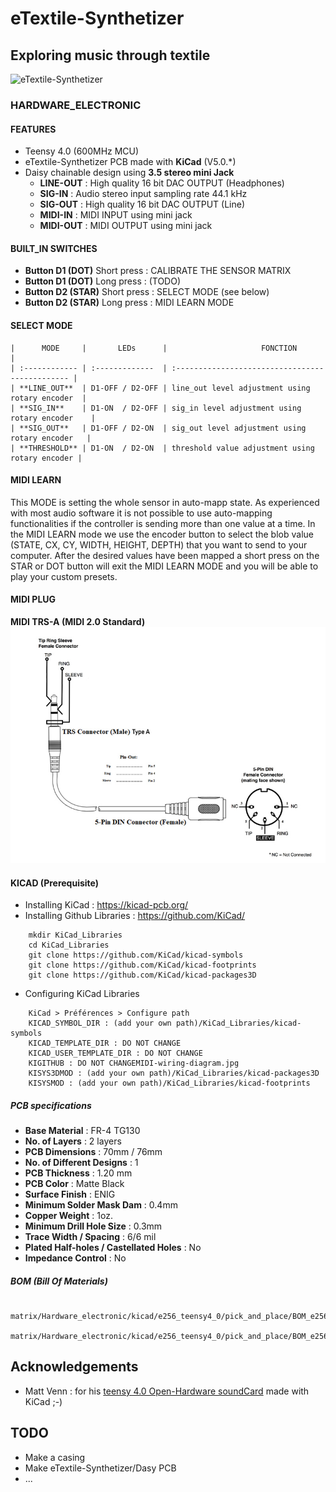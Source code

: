 # eTextile-Synthetizer
## Exploring music through textile

![eTextile-Synthetizer](https://live.staticflickr.com/65535/50866131211_85efdc979a_c_d.jpg)

### HARDWARE_ELECTRONIC
#### FEATURES
- Teensy 4.0 (600MHz MCU)
- eTextile-Synthetizer PCB made with **KiCad** (V5.0.*)
- Daisy chainable design using **3.5 stereo mini Jack**
    - **LINE-OUT** : High quality 16 bit DAC OUTPUT (Headphones)
    - **SIG-IN** : Audio stereo input sampling rate 44.1 kHz
    - **SIG-OUT** : High quality 16 bit DAC OUTPUT (Line)
    - **MIDI-IN** : MIDI INPUT using mini jack 
    - **MIDI-OUT** : MIDI OUTPUT using mini jack

#### BUILT_IN SWITCHES
- **Button D1 (DOT)** Short press : CALIBRATE THE SENSOR MATRIX
- **Button D1 (DOT)** Long press : (TODO)
- **Button D2 (STAR)** Short press : SELECT MODE (see below)
- **Button D2 (STAR)** Long press : MIDI LEARN MODE

#### SELECT MODE
    |      MODE     |       LEDs      |                     FONCTION                    |
    | :------------ | :-------------  | :---------------------------------------------- |
    | **LINE_OUT**  | D1-OFF / D2-OFF | line_out level adjustment using rotary encoder  |
    | **SIG_IN**    | D1-ON  / D2-OFF | sig_in level adjustment using rotary encoder    |
    | **SIG_OUT**   | D1-OFF / D2-ON  | sig_out level adjustment using rotary encoder   |
    | **THRESHOLD** | D1-ON  / D2-ON  | threshold value adjustment using rotary encoder |

#### MIDI LEARN
This MODE is setting the whole sensor in auto-mapp state.
As experienced with most audio software it is not possible to use auto-mapping functionalities if the controller is sending more than one value at a time. In the MIDI LEARN mode we use the encoder button to select the blob value (STATE, CX, CY, WIDTH, HEIGHT, DEPTH) that you want to send to your computer. After the desired values have been mapped a short press on the STAR or DOT button will exit the MIDI LEARN MODE and you will be able to play your custom presets.

#### MIDI PLUG
**MIDI TRS-A (MIDI 2.0 Standard)**
![Hardware MIDI](./docs/MIDI-wiring-diagram.jpg)

#### KICAD (Prerequisite)
- Installing KiCad : https://kicad-pcb.org/
- Installing Github Libraries : https://github.com/KiCad/
```
    mkdir KiCad_Libraries
    cd KiCad_Libraries
    git clone https://github.com/KiCad/kicad-symbols
    git clone https://github.com/KiCad/kicad-footprints
    git clone https://github.com/KiCad/kicad-packages3D
```
- Configuring KiCad Libraries
```
    KiCad > Préférences > Configure path
    KICAD_SYMBOL_DIR : (add your own path)/KiCad_Libraries/kicad-symbols
    KICAD_TEMPLATE_DIR : DO NOT CHANGE
    KICAD_USER_TEMPLATE_DIR : DO NOT CHANGE
    KIGITHUB : DO NOT CHANGEMIDI-wiring-diagram.jpg
    KISYS3DMOD : (add your own path)/KiCad_Libraries/kicad-packages3D
    KISYSMOD : (add your own path)/KiCad_Libraries/kicad-footprints
```
##### PCB specifications
- **Base Material** : FR-4 TG130
- **No. of Layers** : 2 layers
- **PCB Dimensions** : 70mm / 76mm
- **No. of Different Designs** : 1
- **PCB Thickness** : 1.20 mm
- **PCB Color** : Matte Black
- **Surface Finish** : ENIG
- **Minimum Solder Mask Dam** : 0.4mm
- **Copper Weight** : 1oz.
- **Minimum Drill Hole Size** : 0.3mm
- **Trace Width / Spacing** : 6/6 mil
- **Plated Half-holes / Castellated Holes** : No
- **Impedance Control** : No

##### BOM (Bill Of Materials)
```
    matrix/Hardware_electronic/kicad/e256_teensy4_0/pick_and_place/BOM_e256_teensy4_0.xls
    matrix/Hardware_electronic/kicad/e256_teensy4_0/pick_and_place/BOM_e256_teensy4_0.cvs
```

## Acknowledgements
-  Matt Venn : for his [teensy 4.0 Open-Hardware soundCard](https://github.com/mattvenn/teensy-audio-fx) made with KiCad ;-)

## TODO
- Make a casing
- Make eTextile-Synthetizer/Dasy PCB
- ...
